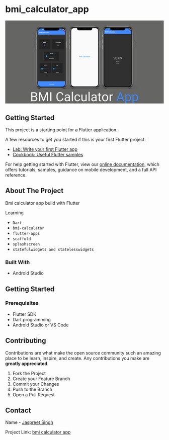 # bmi_calculator_app
<img src="BMI.png" />

## Getting Started

This project is a starting point for a Flutter application.

A few resources to get you started if this is your first Flutter project:

- [Lab: Write your first Flutter app](https://flutter.dev/docs/get-started/codelab)
- [Cookbook: Useful Flutter samples](https://flutter.dev/docs/cookbook)

For help getting started with Flutter, view our
[online documentation](https://flutter.dev/docs), which offers tutorials,
samples, guidance on mobile development, and a full API reference.

## About The Project
Bmi calculator app build with Flutter

Learning </br>
* <code>Dart</code>
* <code>bmi-calculator</code> 
* <code>flutter-apps</code> 
* <code>scaffold</code> 
* <code>splashscreen</code> 
* <code>statefulwidgets and statelesswidgets</code>




### Built With
* Android Studio




<!-- GETTING STARTED -->
## Getting Started


### Prerequisites
* Flutter SDK
* Dart programming
* Android Studio or VS Code



## Contributing

Contributions are what make the open source community such an amazing place to be learn, inspire, and create. Any contributions you make are **greatly appreciated**.

1. Fork the Project
2. Create your Feature Branch 
3. Commit your Changes
4. Push to the Branch
5. Open a Pull Request






<!-- CONTACT -->
## Contact

Name - [Jaspreet Singh](https://www.linkedin.com/in/jaspreetsidhu13/)

Project Link: [bmi calculator app](https://github.com/jaspreetsidhu3/bmi_calculator_app)
